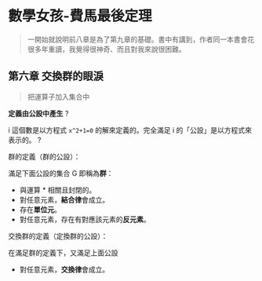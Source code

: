 # 數學女孩-費馬最後定理

> 一開始就說明前八章是為了第九章的基礎。書中有講到，作者同一本書會花很多年重讀，我覺得很神奇、而且對我來說很困難。



## 第六章 交換群的眼淚

> 把運算子加入集合中



**定義由公設中產生** ?



i 這個數是以方程式 `x^2+1=0` 的解來定義的。完全滿足 i 的「公設」是以方程式來表示的。 ?



群的定義（群的公設）：

滿足下面公設的集合 G 即稱為**群**：

* 與運算 * 相關且封閉的。
* 對任意元素，**結合律**會成立。
* 存在**單位元**。
* 對任意元素，存在有對應該元素的**反元素**。



交換群的定義（定換群的公設）：

在滿足群的定義下，又滿足上面公設

* 對任意元素，**交換律**會成立。



